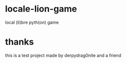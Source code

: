 # locale-lion-game
local (li)bre pyth(on) game
##
# thanks
this is a test project made by derpydrag0nite and a friend
